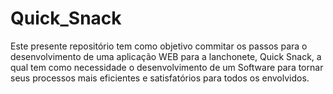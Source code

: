 # Quick_Snack
Este presente repositório tem como objetivo  commitar os passos para o desenvolvimento de uma aplicação WEB para a lanchonete, Quick Snack, a qual tem como necessidade o desenvolvimento de um Software para tornar seus processos mais eficientes e satisfatórios para todos os envolvidos.
